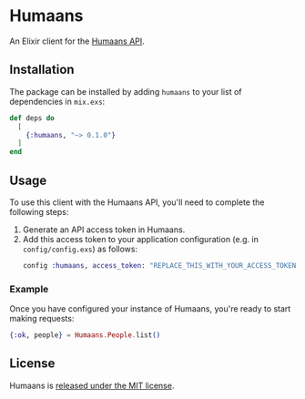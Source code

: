 # Humaans

An Elixir client for the [Humaans API](https://docs.humaans.io/api/).

## Installation

The package can be installed by adding `humaans` to your list of dependencies in
`mix.exs`:

```elixir
def deps do
  [
    {:humaans, "~> 0.1.0"}
  ]
end
```

## Usage

To use this client with the Humaans API, you'll need to complete the following steps:
1. Generate an API access token in Humaans.
2. Add this access token to your application configuration (e.g. in
   `config/config.exs`) as follows:
   ```elixir
   config :humaans, access_token: "REPLACE_THIS_WITH_YOUR_ACCESS_TOKEN"
   ```

### Example

Once you have configured your instance of Humaans, you're ready to start making
requests:

```elixir
{:ok, people} = Humaans.People.list()
```

## License

Humaans is [released under the MIT license](LICENSE).
